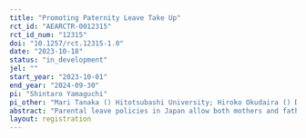 ```yaml
---
title: "Promoting Paternity Leave Take Up"
rct_id: "AEARCTR-0012315"
rct_id_num: "12315"
doi: "10.1257/rct.12315-1.0"
date: "2023-10-18"
status: "in_development"
jel: ""
start_year: "2023-10-01"
end_year: "2024-09-30"
pi: "Shintaro Yamaguchi"
pi_other: "Mari Tanaka () Hitotsubashi University; Hiroko Okudaira () Doshisha University; Mariko Sakka () Tsukuba University"
abstract: "Parental leave policies in Japan allow both mothers and fathers to take paid leave for up to 12 months. However, the uptake rate among fathers remains relatively low. In collaboration with various firms, we are conducting field experiments to investigate the impact of seminars designed to encourage the utilization of paternity leave among male workers. Additionally, we are examining the influence of social norms by experimentally varying the information provided about the views of other workers and managers regarding the use of paternity leave."
layout: registration
---
```



